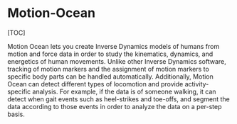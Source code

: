 # Motion-Ocean

[TOC]

Motion Ocean lets you create Inverse Dynamics models of humans from motion and force data in order to study the kinematics, dynamics, and energetics of human movements.  Unlike other Inverse Dynamics software, tracking of motion markers and the assignment of motion markers to specific body parts can be handled automatically.  Additionally, Motion Ocean can detect different types of locomotion and provide activity-specific analysis.  For example, if the data is of someone walking, it can detect when gait events such as heel-strikes and toe-offs, and segment the data according to those events in order to analyze the data on a per-step basis.


